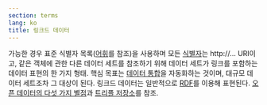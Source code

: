 ```yaml
---
section: terms
lang: ko
title: 링크드 데이터
---
```


가능한 경우 표준 식별자 목록([어휘](../vocabulary/)를 참조)을 사용하며 모든 [식별자](../identifier/)는 http://... URI이고, 같은 객체에 관한 다른 데이터 세트를 참조하기 위해 데이터 세트가 링크를 포함하는 데이터 표현의 한 가지 형태. 핵심 목표는 [데이터 통합](../data-integration/)을 자동화하는 것이며, 대규모 데이터 세트조차 그 대상이 된다. 링크드 데이터는 일반적으로 [RDF](../rdf/)를 이용해 표현된다. [오픈 데이터의 다섯 가지 별점](../five-stars-of-open-data/)과 [트리플 저장소](../triple-store/)를 참조.
